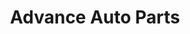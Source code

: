 ---
title: "Advance Auto Parts"
url: /chesapeake/advance-auto-parts-volvo-parkway/
shop: Autoteile
---